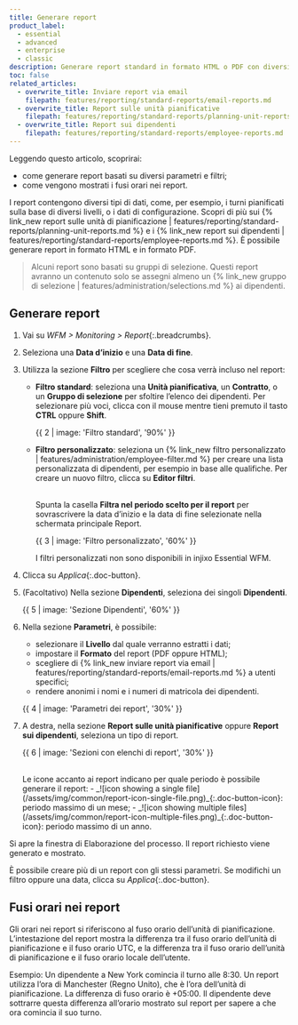```yaml
---
title: Generare report
product_label:
  - essential
  - advanced
  - enterprise
  - classic
description: Generare report standard in formato HTML o PDF con diversi parametri.
toc: false
related_articles:
  - overwrite_title: Inviare report via email
    filepath: features/reporting/standard-reports/email-reports.md
  - overwrite_title: Report sulle unità pianificative
    filepath: features/reporting/standard-reports/planning-unit-reports.md
  - overwrite_title: Report sui dipendenti
    filepath: features/reporting/standard-reports/employee-reports.md
---
```


Leggendo questo articolo, scoprirai:
- come generare report basati su diversi parametri e filtri;
- come vengono mostrati i fusi orari nei report.

I report contengono diversi tipi di dati, come, per esempio, i turni pianificati sulla base di diversi livelli, o i dati di configurazione. Scopri di più sui {% link_new report sulle unità di pianificazione | features/reporting/standard-reports/planning-unit-reports.md %} e i {% link_new report sui dipendenti | features/reporting/standard-reports/employee-reports.md %}. È possibile generare report in formato HTML e in formato PDF.

> Alcuni report sono basati su gruppi di selezione. Questi report avranno un contenuto solo se assegni almeno un {% link_new gruppo di selezione | features/administration/selections.md %} ai dipendenti. 

## Generare report

1. Vai su *WFM > Monitoring > Report*{:.breadcrumbs}.
2. Seleziona una **Data d’inizio** e una **Data di fine**.

3. Utilizza la sezione **Filtro** per scegliere che cosa verrà incluso nel report:

    - **Filtro standard**: seleziona una **Unità pianificativa**, un **Contratto**, o un **Gruppo di selezione** per sfoltire l’elenco dei dipendenti. Per selezionare più voci, clicca con il mouse mentre tieni premuto il tasto **CTRL** oppure **Shift**.

        {{ 2 | image: 'Filtro standard', '90%' }}

    - **Filtro personalizzato**: seleziona un {% link_new filtro personalizzato | features/administration/employee-filter.md %} per creare una lista personalizzata di dipendenti, per esempio in base alle qualifiche. Per creare un nuovo filtro, clicca su **Editor filtri**.

      <br>Spunta la casella **Filtra nel periodo scelto per il report** per sovrascrivere la data d’inizio e la data di fine selezionate nella schermata principale Report.  

      {{ 3 | image: 'Filtro personalizzato', '60%' }}  

      I filtri personalizzati non sono disponibili in injixo Essential WFM.

4. Clicca su *Applica*{:.doc-button}.

5. (Facoltativo) Nella sezione **Dipendenti**, seleziona dei singoli **Dipendenti**.

    {{ 5 | image: 'Sezione Dipendenti', '60%' }}

6. Nella sezione **Parametri**, è possibile:
    - selezionare il **Livello** dal quale verranno estratti i dati; 
    - impostare il **Formato** del report (PDF oppure HTML);
    - scegliere di {% link_new inviare report via email | features/reporting/standard-reports/email-reports.md %} a utenti specifici;
    - rendere anonimi i nomi e i numeri di matricola dei dipendenti.

    {{ 4 | image: 'Parametri dei report', '30%' }}

7. A destra, nella sezione **Report sulle unità pianificative** oppure **Report sui dipendenti**, seleziona un tipo di report.

    {{ 6 | image: 'Sezioni con elenchi di report', '30%' }}

    <br>
    Le icone accanto ai report indicano per quale periodo è possibile generare il report:
    - _![icon showing a single file](/assets/img/common/report-icon-single-file.png)_{:.doc-button-icon}: periodo massimo di un mese;
    - _![icon showing multiple files](/assets/img/common/report-icon-multiple-files.png)_{:.doc-button-icon}: periodo massimo di un anno. 

Si apre la finestra di Elaborazione del processo. Il report richiesto viene generato e mostrato.

È possibile creare più di un report con gli stessi parametri. Se modifichi un filtro oppure una data, clicca su *Applica*{:.doc-button}.

## Fusi orari nei report

Gli orari nei report si riferiscono al fuso orario dell’unità di pianificazione. L’intestazione del report mostra la differenza tra il fuso orario dell’unità di pianificazione e il fuso orario UTC, e la differenza tra il fuso orario dell’unità di pianificazione e il fuso orario locale dell’utente.

Esempio: Un dipendente a New York comincia il turno alle 8:30. Un report utilizza l’ora di Manchester (Regno Unito), che è l’ora dell’unità di pianificazione. La differenza di fuso orario è +05:00. Il dipendente deve sottrarre questa differenza all’orario mostrato sul report per sapere a che ora comincia il suo turno. 
